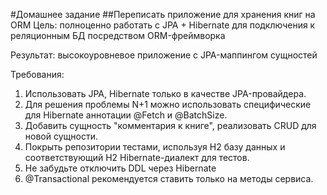 #Домашнее задание 
##Переписать приложение для хранения книг на ORM
Цель: полноценно работать с JPA + Hibernate для подключения к реляционным БД посредством ORM-фреймворка

Результат: высокоуровневое приложение с JPA-маппингом сущностей
 
Требования:
1. Использовать JPA, Hibernate только в качестве JPA-провайдера.
2. Для решения проблемы N+1 можно использовать специфические для Hibernate аннотации @Fetch и @BatchSize.
3. Добавить сущность "комментария к книге", реализовать CRUD для новой сущности.
4. Покрыть репозитории тестами, используя H2 базу данных и соответствующий H2 Hibernate-диалект для тестов.
5. Не забудьте отключить DDL через Hibernate
6. @Transactional рекомендуется ставить только на методы сервиса.

